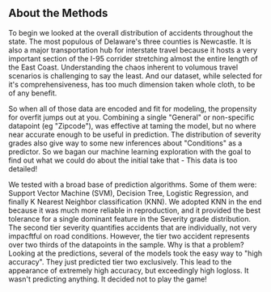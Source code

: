 ## About the Methods
<p>
To begin we looked at the overall distribution of accidents throughout the state. The most populous of Delaware's three counties is Newcastle. It is also a major transportation hub for interstate travel because it hosts a very important section of the I-95 corrider stretching almost the entire length of the East Coast. Understanding the chaos
inherent to volumous travel scenarios is challenging to say the least. And our dataset, while selected for it's comprehensiveness, has too much dimension taken whole cloth, to be of any benefit. <br>

So when all of those data are encoded and fit for modeling, the propensity for overfit jumps out at you. Combining a single "General" or non-specific datapoint (eg "Zipcode"), was effective at taming the model, but no where near accurate enough to be useful in prediction. The distribution of severity grades also give way to some new inferences about "Conditions" as a predictor. So we bagan our machine learning exploration with the goal to find out what we could do about the initial take that - This data is too detailed!<br>
 
We tested with a broad base of prediction algorithms. Some of them were: Support Vector Machine (SVM), Decision Tree, Logistic Regression, and finally K Nearest Neighbor classification (KNN). We adopted KNN in the end because it was much more reliable in reproduction, and it provided the best tolerance for a single dominant feature in the Severity grade distribution. The second tier severity quantifies accidents that are individually, not very impacftful on road conditions. However, the tier two accident represents over two thirds of the datapoints in the sample. Why is that a problem? Looking at the predictions, several of the models took the easy way to "high accuracy". They just predicted tier two exclusively. This lead to the appearance of extremely high accuracy, but exceedingly high logloss. It wasn't predicting anything. It decided not to play the game! <br>
 
 
</p>
